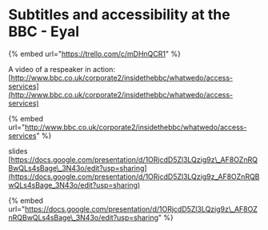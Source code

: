# Subtitles and accessibility at the BBC -  Eyal





{% embed url="https://trello.com/c/mDHnQCR1" %}

A video of a respeaker in action: [http://www.bbc.co.uk/corporate2/insidethebbc/whatwedo/access-services](http://www.bbc.co.uk/corporate2/insidethebbc/whatwedo/access-services)

{% embed url="http://www.bbc.co.uk/corporate2/insidethebbc/whatwedo/access-services" %}

slides [https://docs.google.com/presentation/d/1ORjcdD5Zl3LQzig9z\_AF8OZnRQBwQLs4sBage\_3N43o/edit?usp=sharing](https://docs.google.com/presentation/d/1ORjcdD5Zl3LQzig9z_AF8OZnRQBwQLs4sBage_3N43o/edit?usp=sharing)

{% embed url="https://docs.google.com/presentation/d/1ORjcdD5Zl3LQzig9z\_AF8OZnRQBwQLs4sBage\_3N43o/edit?usp=sharing" %}

